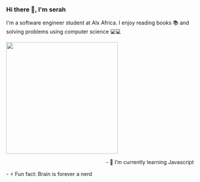 ### Hi there 👋, I'm serah

I'm a software engineer student at Alx Africa. I enjoy reading books 📚 and solving problems using computer science 💻💻

<p align="left">
<img src="https://github.com/M0nica/M0nica/blob/main/octomonica/m0nica-octocat-rotating.gif" width="300"><p align="right">
- 🌱 I’m currently learning Javascript
 </p>
- ⚡ Fun fact: Brain is forever a nerd
</P>

